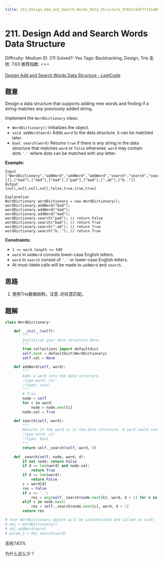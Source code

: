 ```yaml
---
title: 211_Design_Add_and_Search_Words_Data_Structure_9703cc9457f14148b99ca6061cec4a2e
---
```


# 211. Design Add and Search Words Data Structure

Difficulty: Medium
ID: 211
Solved?: Yes
Tags: Backtracking, Design, Trie
击败: 7.63
推荐指数: ⭐⭐⭐

[Design Add and Search Words Data Structure - LeetCode](https://leetcode.com/problems/design-add-and-search-words-data-structure/)

## 题意

Design a data structure that supports adding new words and finding if a string matches any previously added string.

Implement the `WordDictionary` class:

- `WordDictionary()` Initializes the object.
- `void addWord(word)` Adds `word` to the data structure, it can be matched later.
- `bool search(word)` Returns `true` if there is any string in the data structure that matches `word` or `false` otherwise. `word` may contain dots `'.'` where dots can be matched with any letter.

**Example:**

```
Input
["WordDictionary","addWord","addWord","addWord","search","search","search","search"]
[[],["bad"],["dad"],["mad"],["pad"],["bad"],[".ad"],["b.."]]
Output
[null,null,null,null,false,true,true,true]

Explanation
WordDictionary wordDictionary = new WordDictionary();
wordDictionary.addWord("bad");
wordDictionary.addWord("dad");
wordDictionary.addWord("mad");
wordDictionary.search("pad"); // return False
wordDictionary.search("bad"); // return True
wordDictionary.search(".ad"); // return True
wordDictionary.search("b.."); // return True

```

**Constraints:**

- `1 <= word.length <= 500`
- `word` in `addWord` consists lower-case English letters.
- `word` in `search` consist of `'.'` or lower-case English letters.
- At most `50000` calls will be made to `addWord` and `search`.

## 思路

1. 使用Trie数据结构，注意`.`的任意匹配。

## 题解

```python
class WordDictionary:

    def __init__(self):
        """
        Initialize your data structure here.
        """
        from collections import defaultdict
        self.next = defaultdict(WordDictionary)
        self.val = None

    def addWord(self, word):
        """
        Adds a word into the data structure.
        :type word: str
        :rtype: void
        """
        # Trie
        node = self
        for c in word:
            node = node.next[c]
        node.val = True

    def search(self, word):
        """
        Returns if the word is in the data structure. A word could contain the dot character '.' to represent any one letter.
        :type word: str
        :rtype: bool
        """
        return self._search(self, word, 0)
            
    def _search(self, node, word, d):
        if not node: return False
        if d == len(word) and node.val:
            return True
        if d == len(word):
            return False
        c = word[d]
        res = False
        if c == '.':
            res = any(self._search(node.next[k], word, d + 1) for k in node.next)
        elif c in node.next:
            res = self._search(node.next[c], word, d + 1)
        return res

# Your WordDictionary object will be instantiated and called as such:
# obj = WordDictionary()
# obj.addWord(word)
# param_2 = obj.search(word)
```

击败7.63%

为什么这么少？